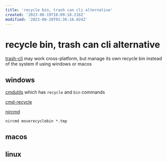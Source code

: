```yaml
---
title: 'recycle bin, trash can cli alternative'
created: '2023-08-19T18:09:18.216Z'
modified: '2023-08-20T01:36:16.024Z'
---
```


# recycle bin, trash can cli alternative

[trash-cli]() may work cross-platform, but manage its own recycle bin instead of the system if using windows or macos

## windows

[cmdutils](http://www.maddogsw.com/cmdutils/) which has `recycle` and `bin` commands

[cmd-recycle](https://github.com/kizzx2/cmd-recycle/)

[nircmd]()

```cmd
nircmd moverecyclebin *.tmp
```

## macos

## linux
